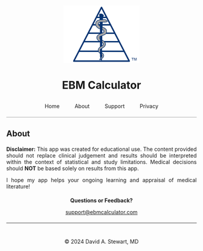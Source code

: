 <div style="text-align: center;">
  <img src="/assets/images/EBM Calculator Logo Any 3x.png" alt="EBM Calculator Logo" width="200">
  <h1>EBM Calculator</h1>
</div>

<style>
  .tab-bar {
    display: flex;
    justify-content: center;
    border-bottom: 2px solid #ccc;
    padding-bottom: 10px;
    margin-top: 20px;
  }
  .tab-bar a {
    padding: 10px 20px;
    text-decoration: none;
    white-space: nowrap;
    transition: padding 0.3s ease;
  }
  /* When the screen is 480px wide or less, reduce horizontal padding */
  @media (max-width: 480px) {
    .tab-bar a {
      padding: 10px 10px;
    }
  }
</style>

<div class="tab-bar">
  <a href="/">Home</a>
  <a href="/about">About</a>
  <a href="/support">Support</a>
  <a href="/privacy-policy">Privacy</a>
</div>


## About
<!-- Wrap the bulk of Markdown content in a container with width 600px and centered -->
<div style="max-width: 600px; margin: 20px auto; text-align: justify;" markdown="1">
  
  **Disclaimer:** This app was created for educational use. The content provided should not replace clinical judgement and results should be interpreted within the context of statistical and study limitations. Medical decisions should **NOT** be based solely on results from this app.

  I hope my app helps your ongoing learning and appraisal of medical literature!
  
</div>

<div style="max-width: 600px; margin: 20px auto; text-align: center;" markdown="1">

  **Questions or Feedback?**
  
  [support@ebmcalculator.com](mailto:support@ebmcalculator.com)
  
</div>

---

<div style="text-align: center; margin-top: 40px;">
  &copy; 2024 David A. Stewart, MD
</div>

